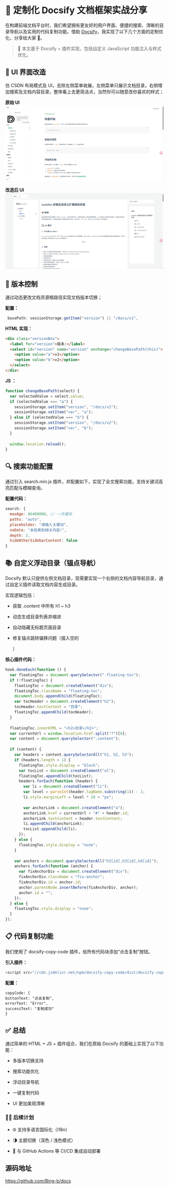 # 🌟 定制化 Docsify 文档框架实战分享

在构建前端文档平台时，我们希望拥有更友好的用户界面、便捷的搜索、清晰的目录导航以及实用的代码复制功能。借助 [Docsify](https://docsify.js.org/)，我实现了以下几个方面的定制优化，分享给大家 🙌。

> 📌 本文基于 Docsify + 插件实现，包括自定义 JavaScript 功能注入与样式优化。

## 🎨 UI 界面改造

仿 CSDN 布局模式及 UI，去除左侧菜单收展，左侧菜单只展示文档目录，右侧增加搜索及文档内容目录，整体看上去更简洁点，当然你可以随意改你喜欢的样式；

**原始 UI**
![布局](../../../images/layout1.png)

**改造后 UI**
![布局](../../../images/layout.png)

## 🎫 版本控制

通过动态更改文档资源根路径实现文档版本切换；

**配置：**

```javascript
 basePath: sessionStorage.getItem("version") || "/docs/v1",
```

**HTML 实现：**

```html
<div class="versionBox">
  <label for="version">版本:</label>
  <select id="version" name="version" onchange="changeBasePath(this)">
    <option value="a">v1</option>
    <option value="b">v2</option>
  </select>
</div>
```

**JS ：**

```javascript
function changeBasePath(select) {
  var selectedValue = select.value;
  if (selectedValue === "a") {
    sessionStorage.setItem("version", "/docs/v1");
    sessionStorage.setItem("ver", "a");
  } else if (selectedValue === "b") {
    sessionStorage.setItem("version", "/docs/v2");
    sessionStorage.setItem("ver", "b");
  }

  window.location.reload();
}
```

## 🔍 搜索功能配置

通过引入 search.min.js 插件，并配置如下，实现了全文搜索功能，支持关键词高亮匹配与模糊查询。

**配置代码：**

```javascript
search: {
  maxAge: 86400000, // 一天缓存
  paths: "auto",
  placeholder: "请输入关键词",
  noData: "未检索到相关内容!",
  depth: 2,
  hideOtherSidebarContent: false
}

```

## 📚 自定义浮动目录（锚点导航）

Docsify 默认只提供左侧文档目录，现需要实现一个右侧的文档内容导航目录，通过自定义插件读取文档内容生成目录。

实现逻辑包括：

- 获取 .content 中所有 h1 ~ h3

- 动态生成目录列表并缩进

- 自动隐藏无标题页面目录

- 修复锚点跳转偏移问题（插入空的 <div>）

**核心插件代码：**

```javascript
hook.doneEach(function () {
  var floatingToc = document.querySelector(".floating-toc");
  if (!floatingToc) {
    floatingToc = document.createElement("div");
    floatingToc.className = "floating-toc";
    document.body.appendChild(floatingToc);
    var tocHeader = document.createElement("h2");
    tocHeader.textContent = "目录";
    floatingToc.appendChild(tocHeader);
  }

  floatingToc.innerHTML = "<h2>目录</h2>";
  var currentUrl = window.location.href.split("?")[0];
  var content = document.querySelector(".content");

  if (content) {
    var headers = content.querySelectorAll("h1, h2, h3");
    if (headers.length > 1) {
      floatingToc.style.display = "block";
      var tocList = document.createElement("ul");
      floatingToc.appendChild(tocList);
      headers.forEach(function (header) {
        var li = document.createElement("li");
        var level = parseInt(header.tagName.substring(1)) - 1;
        li.style.marginLeft = level * 20 + "px";

        var anchorLink = document.createElement("a");
        anchorLink.href = currentUrl + "#" + header.id;
        anchorLink.textContent = header.textContent;
        li.appendChild(anchorLink);
        tocList.appendChild(li);
      });
    } else {
      floatingToc.style.display = "none";
    }

    var anchors = document.querySelectorAll("h2[id],h3[id],h4[id]");
    anchors.forEach(function (anchor) {
      var fixAnchorDiv = document.createElement("div");
      fixAnchorDiv.className = "fix-anchor";
      fixAnchorDiv.id = anchor.id;
      anchor.parentNode.insertBefore(fixAnchorDiv, anchor);
      anchor.id = "";
    });
  } else {
    floatingToc.style.display = "none";
  }
});
```

## 📋 代码复制功能

我们使用了 docsify-copy-code 插件，给所有代码块添加“点击复制”按钮。

**引入插件：**

```javascript
<script src="//cdn.jsdelivr.net/npm/docsify-copy-code/dist/docsify-copy-code.min.js"></script>
```

**配置：**

```
copyCode: {
buttonText: "点击复制",
errorText: "Error",
successText: "复制成功"
}
```

## ✅ 总结

通过简单的 HTML + JS + 插件组合，我们在原始 Docsify 的基础上实现了以下功能：

- 多版本切换支持

- 搜索功能优化

- 浮动目录导航

- 一键复制代码

- UI 更加美观清晰

### 🧑‍💻 后续计划

- 🌐 支持多语言国际化（i18n）

- 🌗 主题切换（深色 / 浅色模式）

- 🚀 与 GitHub Actions 等 CI/CD 集成自动部署

## 源码地址

https://github.com/Bing-b/docs
